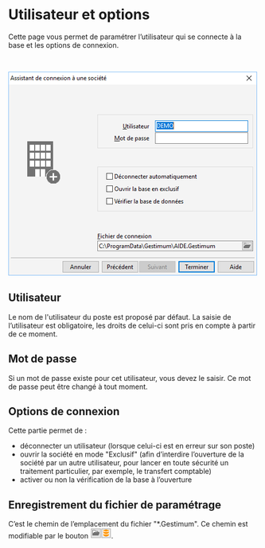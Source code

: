 # Utilisateur et options




Cette page vous permet de paramétrer l’utilisateur qui se connecte à 
 la base et les options de connexion.


 


![](../../assets/images/Ouvrir/2/AssistantConnexionUtilisateur.png)


## Utilisateur


Le nom de l'utilisateur du poste est proposé par défaut. La saisie de 
 l’utilisateur est obligatoire, les droits de celui-ci sont pris en compte 
 à partir de ce moment.


## Mot de passe


Si un mot de passe existe pour cet utilisateur, vous devez le saisir. 
 Ce mot de passe peut être changé à tout moment.


## Options de connexion


Cette partie permet de :


* déconnecter un 
 utilisateur (lorsque celui-ci est en erreur sur son poste)
* ouvrir la société 
 en mode "Exclusif" (afin d’interdire l’ouverture de la société 
 par un autre utilisateur, pour lancer en toute sécurité un traitement 
 particulier, par exemple, le transfert comptable)
* activer ou non 
 la vérification de la base à l’ouverture


## Enregistrement du fichier de paramétrage


C’est le chemin de l’emplacement du fichier "\*.Gestimum". 
 Ce chemin est modifiable par le bouton ![image\Gest0005_wmf.gif](../../assets/images/Ouvrir/2/Boutons.gif "image\Gest0005_wmf.gif").


